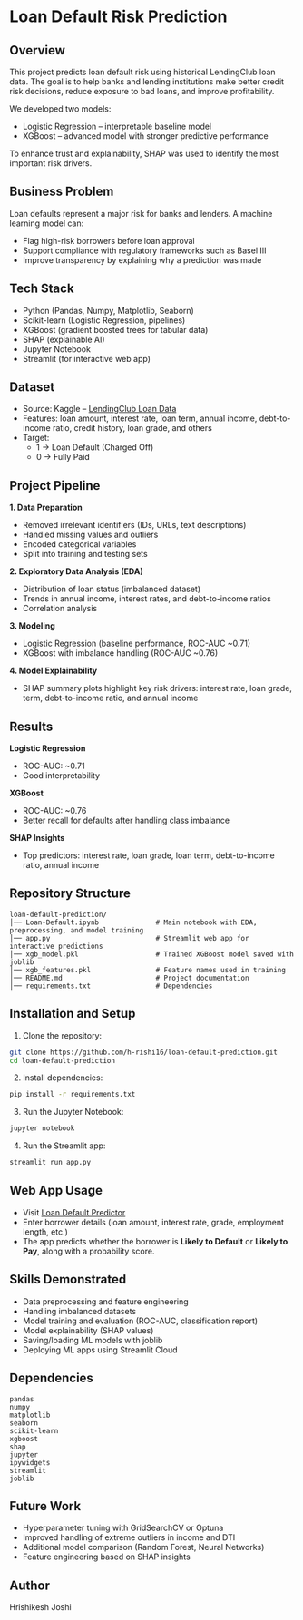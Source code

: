 # Loan Default Risk Prediction

## Overview
This project predicts loan default risk using historical LendingClub loan data. The goal is to help banks and lending institutions make better credit risk decisions, reduce exposure to bad loans, and improve profitability.

We developed two models:
- Logistic Regression – interpretable baseline model
- XGBoost – advanced model with stronger predictive performance

To enhance trust and explainability, SHAP was used to identify the most important risk drivers.

## Business Problem
Loan defaults represent a major risk for banks and lenders. A machine learning model can:
- Flag high-risk borrowers before loan approval
- Support compliance with regulatory frameworks such as Basel III
- Improve transparency by explaining why a prediction was made

## Tech Stack
- Python (Pandas, Numpy, Matplotlib, Seaborn)
- Scikit-learn (Logistic Regression, pipelines)
- XGBoost (gradient boosted trees for tabular data)
- SHAP (explainable AI)
- Jupyter Notebook
- Streamlit (for interactive web app)

## Dataset
- Source: Kaggle – [LendingClub Loan Data](https://www.kaggle.com/datasets/adarshsng/lending-club-loan-data-csv)
- Features: loan amount, interest rate, loan term, annual income, debt-to-income ratio, credit history, loan grade, and others
- Target:
  - 1 → Loan Default (Charged Off)
  - 0 → Fully Paid

## Project Pipeline
**1. Data Preparation**
- Removed irrelevant identifiers (IDs, URLs, text descriptions)
- Handled missing values and outliers
- Encoded categorical variables
- Split into training and testing sets

**2. Exploratory Data Analysis (EDA)**
- Distribution of loan status (imbalanced dataset)
- Trends in annual income, interest rates, and debt-to-income ratios
- Correlation analysis

**3. Modeling**
- Logistic Regression (baseline performance, ROC-AUC ~0.71)
- XGBoost with imbalance handling (ROC-AUC ~0.76)

**4. Model Explainability**
- SHAP summary plots highlight key risk drivers: interest rate, loan grade, term, debt-to-income ratio, and annual income

## Results
**Logistic Regression**
- ROC-AUC: ~0.71
- Good interpretability

**XGBoost**
- ROC-AUC: ~0.76
- Better recall for defaults after handling class imbalance

**SHAP Insights**
- Top predictors: interest rate, loan grade, loan term, debt-to-income ratio, annual income

## Repository Structure
```
loan-default-prediction/
│── Loan-Default.ipynb              # Main notebook with EDA, preprocessing, and model training
│── app.py                          # Streamlit web app for interactive predictions
│── xgb_model.pkl                   # Trained XGBoost model saved with joblib
│── xgb_features.pkl                # Feature names used in training
│── README.md                       # Project documentation
│── requirements.txt                # Dependencies
```

## Installation and Setup

1. Clone the repository:
```bash
git clone https://github.com/h-rishi16/loan-default-prediction.git
cd loan-default-prediction
```

2. Install dependencies:
```bash
pip install -r requirements.txt
```

3. Run the Jupyter Notebook:
```bash
jupyter notebook
```

4. Run the Streamlit app:
```bash
streamlit run app.py
```

## Web App Usage
- Visit [Loan Default Predictor](https://h-rishi16-loan-default-prediction-app-uecn3j.streamlit.app)
- Enter borrower details (loan amount, interest rate, grade, employment length, etc.)
- The app predicts whether the borrower is **Likely to Default** or **Likely to Pay**, along with a probability score.

## Skills Demonstrated
- Data preprocessing and feature engineering
- Handling imbalanced datasets
- Model training and evaluation (ROC-AUC, classification report)
- Model explainability (SHAP values)
- Saving/loading ML models with joblib
- Deploying ML apps using Streamlit Cloud

## Dependencies
```
pandas
numpy
matplotlib
seaborn
scikit-learn
xgboost
shap
jupyter
ipywidgets
streamlit
joblib
```

## Future Work
- Hyperparameter tuning with GridSearchCV or Optuna
- Improved handling of extreme outliers in income and DTI
- Additional model comparison (Random Forest, Neural Networks)
- Feature engineering based on SHAP insights

## Author
Hrishikesh Joshi
